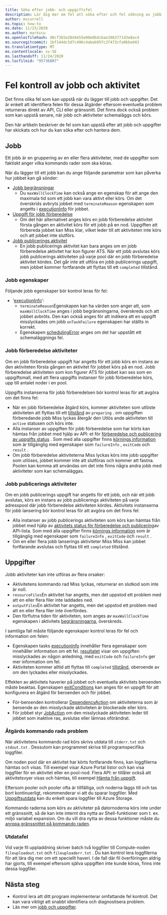```yaml
---
title: Söka efter jobb- och uppgiftsfel
description: Lär dig mer om fel att söka efter och fel sökning av jobb och uppgifter.
author: mscurrell
ms.topic: how-to
ms.date: 11/23/2020
ms.author: markscu
ms.openlocfilehash: d8cf3b5e28d4455e00e0bdcbae2063771d3e8acd
ms.sourcegitcommit: 1bf144dc5d7c496c4abeb95fc2f473cfa0bbed43
ms.translationtype: MT
ms.contentlocale: sv-SE
ms.lasthandoff: 11/24/2020
ms.locfileid: "95736807"
---
```

# <a name="job-and-task-error-checking"></a>Fel kontroll av jobb och aktivitet

Det finns olika fel som kan uppstå när du lägger till jobb och uppgifter. Det är enkelt att identifiera felen för dessa åtgärder eftersom eventuella problem returneras direkt av API, CLI eller gränssnitt. Det finns dock också problem som kan uppstå senare, när jobb och aktiviteter schemaläggs och körs.

Den här artikeln beskriver de fel som kan uppstå efter att jobb och uppgifter har skickats och hur du kan söka efter och hantera dem.

## <a name="jobs"></a>Jobb

Ett jobb är en gruppering av en eller flera aktiviteter, med de uppgifter som faktiskt anger vilka kommando rader som ska köras.

När du lägger till ett jobb kan du ange följande parametrar som kan påverka hur jobbet kan gå sönder:

- [Jobb begränsningar](/rest/api/batchservice/job/add#jobconstraints)
  - Du `maxWallClockTime` kan också ange en egenskap för att ange den maximala tid som ett jobb kan vara aktivt eller körs. Om det överskrids avbryts jobbet med `terminateReason` egenskapen som angetts i [executionInfo](/rest/api/batchservice/job/get#cloudjob) för jobbet.
- [Uppgift för jobb förberedelse](/rest/api/batchservice/job/add#jobpreparationtask)
  - Om det här alternativet anges körs en jobb förberedelse aktivitet första gången en aktivitet körs för ett jobb på en nod. Uppgiften att förbereda jobbet kan Miss klar, vilket leder till att aktiviteten inte körs och att jobbet inte slutförs.
- [Jobb publicerings aktivitet](/rest/api/batchservice/job/add#jobreleasetask)
  - En jobb publicerings aktivitet kan bara anges om en jobb förberedelse aktivitet har kon figurer ATS. När ett jobb avslutas körs jobb publicerings aktiviteten på varje pool där en jobb förberedelse aktivitet kördes. Det går inte att utföra en jobb publicerings uppgift, men jobbet kommer fortfarande att flyttas till ett `completed` tillstånd.

### <a name="job-properties"></a>Jobb egenskaper

Följande jobb egenskaper bör kontrol leras för fel:

- '[executionInfo](/rest/api/batchservice/job/get#jobexecutioninformation)':
  - `terminateReason`Egenskapen kan ha värden som anger att, som `maxWallClockTime` anges i jobb begränsningarna, överskreds och att jobbet avbröts. Den kan också anges för att indikera att en uppgift misslyckades om jobb `onTaskFailure` egenskapen har ställts in korrekt.
  - Egenskapen [schedulingError](/rest/api/batchservice/job/get#jobschedulingerror) anges om det har uppstått ett schemaläggnings fel.

### <a name="job-preparation-tasks"></a>Jobb förberedelse aktiviteter

Om en jobb förberedelse uppgift har angetts för ett jobb körs en instans av den aktiviteten första gången en aktivitet för jobbet körs på en nod. Jobb förberedelse aktiviteten som kon figurer ATS för jobbet kan ses som en uppgiftsmall, med att flera uppgifts instanser för jobb förberedelse körs, upp till antalet noder i en pool.

Uppgifts instanserna för jobb förberedelsen bör kontrol leras för att avgöra om det finns fel:

- När en jobb förberedelse åtgärd körs, kommer aktiviteten som utlöste aktiviteten att flyttas till ett [tillstånd](/rest/api/batchservice/task/get#taskstate) av `preparing` . om uppgiften förberedande jobb Miss lyckas återgår den Utlös ande aktiviteten till `active` statusen och körs inte.
- Alla instanser av uppgiften för jobb förberedelse som har körts kan hämtas från jobbet med hjälp av API: et för [förberedelse och publicering av uppgifts status](/rest/api/batchservice/job/listpreparationandreleasetaskstatus) . Som med alla uppgifter finns [körnings information](/rest/api/batchservice/job/listpreparationandreleasetaskstatus#jobpreparationandreleasetaskexecutioninformation) som är tillgänglig med egenskaper som `failureInfo` , `exitCode` och `result` .
- Om jobb förberedelse aktiviteterna Miss lyckas körs inte jobb uppgifter som utlöses, jobbet kommer inte att slutföras och kommer att fastna. Poolen kan komma att användas om det inte finns några andra jobb med aktiviteter som kan schemaläggas.

### <a name="job-release-tasks"></a>Jobb publicerings aktiviteter

Om en jobb publicerings uppgift har angetts för ett jobb, och när ett jobb avslutas, körs en instans av jobb publicerings aktiviteten på varje adresspool där jobb förberedelse aktiviteten kördes. Aktivitets instanserna för jobb lansering bör kontrol leras för att avgöra om det finns fel:

- Alla instanser av jobb publicerings aktiviteten som körs kan hämtas från jobbet med hjälp av [aktivitets status för förberedelse och publicering](/rest/api/batchservice/job/listpreparationandreleasetaskstatus)av API-lista. Som med alla uppgifter finns [körnings information](/rest/api/batchservice/job/listpreparationandreleasetaskstatus#jobpreparationandreleasetaskexecutioninformation) som är tillgänglig med egenskaper som `failureInfo` , `exitCode` och `result` .
- Om en eller flera jobb lanserings aktiviteter Miss Miss kan jobbet fortfarande avslutas och flyttas till ett `completed` tillstånd.

## <a name="tasks"></a>Uppgifter

Jobb aktiviteter kan inte utföras av flera orsaker:

- Aktivitetens kommando rad Miss lyckas, returnerar en slutkod som inte är noll.
- `resourceFiles`En aktivitet har angetts, men det uppstod ett problem med att en eller flera filer inte laddades ned.
- `outputFiles`En aktivitet har angetts, men det uppstod ett problem med att en eller flera filer inte överfördes.
- Den förflutna tiden för aktiviteten, som anges av `maxWallClockTime` egenskapen i aktivitets [begränsningarna](/rest/api/batchservice/task/add#taskconstraints), överskreds.

I samtliga fall måste följande egenskaper kontrol leras för fel och information om felen:

- Egenskapen tasks [executionInfo](/rest/api/batchservice/task/get#taskexecutioninformation) innehåller flera egenskaper som innehåller information om ett fel. [resultatet](/rest/api/batchservice/task/get#taskexecutionresult) visar om uppgiften misslyckades av någon anledning, med `exitCode` och `failureInfo` ger mer information om fel.
- Aktiviteten kommer alltid att flyttas till `completed` [tillstånd](/rest/api/batchservice/task/get#taskstate), oberoende av om den lyckades eller misslyckades.

Effekten av aktivitets haverier på jobbet och eventuella aktivitets beroenden måste beaktas. Egenskapen [exitConditions](/rest/api/batchservice/task/add#exitconditions) kan anges för en uppgift för att konfigurera en åtgärd för beroenden och för jobbet.

- För-beroenden kontrollerar [DependencyAction](/rest/api/batchservice/task/add#dependencyaction) om aktiviteterna som är beroende av den misslyckade aktiviteten är blockerade eller körs.
- För jobbet styr [JobAction](/rest/api/batchservice/task/add#jobaction) om den misslyckade aktiviteten leder till jobbet som inaktive ras, avslutas eller lämnas oförändrat.

### <a name="task-command-line-failures"></a>Åtgärds kommando rads problem

När aktivitetens kommando rad körs skrivs utdata till `stderr.txt` och `stdout.txt` . Dessutom kan programmet skriva till programspecifika loggfiler.

Om noden pool där en aktivitet har körts fortfarande finns, kan loggfilerna hämtas och visas. Till exempel visar Azure Portal listor och kan visa loggfiler för en aktivitet eller en pool-nod. Flera API: er tillåter också att aktivitetsvyer visas och hämtas, till exempel [Hämta från uppgift](/rest/api/batchservice/file/getfromtask).

Eftersom pooler och pooler ofta är tillfälliga, och noderna läggs till och tas bort kontinuerligt, rekommenderar vi att du sparar loggfiler. Med [Uppgiftsutdata](./batch-task-output-files.md) kan du enkelt spara loggfiler till Azure Storage.

Kommando raderna som körs av aktiviteter på datornoderna körs inte under ett gränssnitt, så de kan inte internt dra nytta av Shell-funktioner som t. ex. miljö variabel expansion. Om du vill dra nytta av dessa funktioner måste du [anropa gränssnittet på kommando raden](batch-compute-node-environment-variables.md#command-line-expansion-of-environment-variables).

### <a name="output-file-failures"></a>Utdatafel

Vid varje fil uppladdning skriver batch två loggfiler till Compute-noden `fileuploadout.txt` och `fileuploaderr.txt` . Du kan kontrol lera loggfilerna för att lära dig mer om ett speciellt haveri. I de fall där fil överföringen aldrig har gjorts, till exempel eftersom själva uppgiften inte kunde köras, finns inte dessa loggfiler.  

## <a name="next-steps"></a>Nästa steg

- Kontrol lera att ditt program implementerar omfattande fel kontroll. Det kan vara viktigt att snabbt identifiera och diagnostisera problem.
- Läs mer om [jobb och uppgifter](jobs-and-tasks.md).